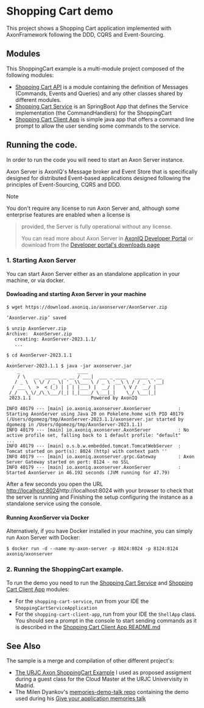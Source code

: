 # Shopping Cart demo

This project shows a Shopping Cart application implemented with AxonFramework 
following the DDD, CQRS and Event-Sourcing.

## Modules

This ShoppingCart example is a multi-module project composed of the following modules:
- [Shopoing Cart API](./shopping-cart-api) is a module containing the definition of Messages (Commands, Events and Queries) and any other classes shared by different modules.
- [Shopping Cart Service](./shopping-cart-service) is an SpringBoot App that defines the Service implementation (the CommandHandlers) for the ShoppingCart
- [Shopping Cart Client App](./shopping-cart-client-app) is simple java app that offers a command line prompt to allow the user sending some commands to the service. 


## Running the code.

In order to run the code you will need to start an Axon Server instance. 

Axon Server is  AxonIQ's Message broker and Event Store that is specifically designed for distributed Event-based applications
designed following the principles of Event-Sourcing, CQRS and DDD.

> [!NOTE]  
 You don't require any license to run Axon Server and, although some enterprise features are enabled when a license is
> provided, the Server is fully operational without any license.
> 
> You can read more about Axon Server in [AxonIQ Developer Portal](https://developer.axoniq.io/axon-server/) or download 
> from the [Developer portal's downloads page](https://developer.axoniq.io/download)


### 1. Starting Axon Server

You can start Axon Server either as an standalone application in your machine, or via docker. 
#### Dowloading and starting Axon Server in your machine

```console
$ wget https://download.axoniq.io/axonserver/AxonServer.zip

‘AxonServer.zip’ saved

$ unzip AxonServer.zip
Archive:  AxonServer.zip
   creating: AxonServer-2023.1.1/
   ...
   
$ cd AxonServer-2023.1.1

AxonServer-2023.1.1 $ java -jar axonserver.jar
    _                     ____
    / \   __  _____  _ __ / ___|  ___ _ ____   _____ _ __
   / _ \  \ \/ / _ \| '_ \\___ \ / _ \ '__\ \ / / _ \ '__|
  / ___ \  >  < (_) | | | |___) |  __/ |   \ V /  __/ |
 /_/   \_\/_/\_\___/|_| |_|____/ \___|_|    \_/ \___|_|
 2023.1.1                      Powered by AxonIQ

INFO 40179 --- [main] io.axoniq.axonserver.AxonServer          : Starting AxonServer using Java 20 on Pokelene.home with PID 40179 (/Users/dgomezg/tmp/AxonServer-2023.1.1/axonserver.jar started by dgomezg in /Users/dgomezg/tmp/AxonServer-2023.1.1)
INFO 40179 --- [main] io.axoniq.axonserver.AxonServer          : No active profile set, falling back to 1 default profile: "default"
...
INFO 40179 --- [main] o.s.b.w.embedded.tomcat.TomcatWebServer  : Tomcat started on port(s): 8024 (http) with context path ''
INFO 40179 --- [main] io.axoniq.axonserver.grpc.Gateway        : Axon Server Gateway started on port: 8124 - no SSL
INFO 40179 --- [main] io.axoniq.axonserver.AxonServer          : Started AxonServer in 46.192 seconds (JVM running for 47.79)
```
After a few seconds you open the URL [http://localhost:8024]()http://localhost:8024 with your browser to check that the 
server is running and Finishing the setup configuring the instance as a standalone service using the console.

#### Running AxonServer via Docker

Alternatively, if you have Docker installed in your machine, you can simply run Axon Server with Docker:

```console
$ docker run -d --name my-axon-server -p 8024:8024 -p 8124:8124 axoniq/axonserver
```

### 2. Running the ShoppingCart example.

To run the demo you need to run the [Shopping Cart Service](./shopping-cart-service) and [Shopping Cart Client App](./shopping-cart-client-app) modules:
- For the `shopping-cart-service`, run from your IDE the `ShoppingCartServiceApplication`
- For the `shopping-cart-client-app`, run from your IDE the `ShellApp` class. You should see a prompt in the console 
 to start sending commands as it is described in the [Shopping Cart Client App README.md](./shopping-cart-client-app) 



## See Also
The sample is a merge and compilation of other different project's:

 - [The URJC Axon ShoppingCart Example](https://github.com/dgomezg/urjc-axon-shopping-cart-es-sample) I used as proposed 
assigment during a guest class for the Cloud Master at the URJC Univervisity in Madrid.
 - The Milen Dyankov's [memories-demo-talk repo](https://github.com/azzazzel/memories-talk-demo/) containing the demo used
during his [Give your application memories talk](https://www.youtube.com/watch?v=pKIHqhHga1s) 
 